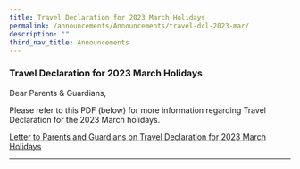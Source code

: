 ```yaml
---
title: Travel Declaration for 2023 March Holidays
permalink: /announcements/Announcements/travel-dcl-2023-mar/
description: ""
third_nav_title: Announcements
---
```

### Travel Declaration for 2023 March Holidays

Dear Parents & Guardians,

Please refer to this PDF (below) for more information regarding Travel Declaration for the 2023 March holidays.

[Letter to Parents and Guardians on Travel Declaration for 2023 March Holidays](/files/Travel%20Declaration/SSS_Hardcopy%20Ltr%20to%20Parents%20n%20Guardians%20Not%20Using%20PG-2023%20March%20Hols.pdf)

<hr>